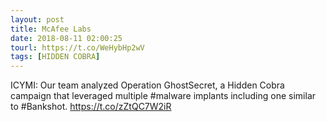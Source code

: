 ```yaml
---
layout: post
title: McAfee Labs
date: 2018-08-11 02:00:25
tourl: https://t.co/WeHybHp2wV
tags: [HIDDEN COBRA]
---
```

ICYMI: Our team analyzed Operation GhostSecret, a Hidden Cobra campaign that leveraged multiple #malware implants including one similar to #Bankshot. https://t.co/zZtQC7W2iR